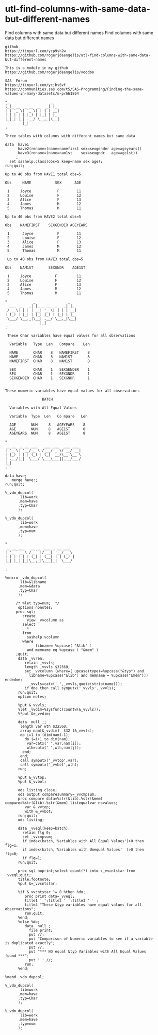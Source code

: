 # utl-find-columns-with-same-data-but-different-names
Find columns with same data but different names 
    Find columns with same data but different names                                                                    
                                                                                                                       
    github                                                                                                             
    https://tinyurl.com/ycp9vh2w                                                                                       
    https://github.com/rogerjdeangelis/utl-find-columns-with-same-data-but-different-names                             
                                                                                                                       
    This is a module in my github                                                                                      
    https://github.com/rogerjdeangelis/voodoo                                                                          
                                                                                                                       
    SAS  Forum                                                                                                         
    https://tinyurl.com/ycjhs6vf                                                                                       
    https://communities.sas.com/t5/SAS-Programming/Finding-the-same-values-in-many-datasets/m-p/661864                 
                                                                                                                       
    *_                   _                                                                                             
    (_)_ __  _ __  _   _| |_                                                                                           
    | | '_ \| '_ \| | | | __|                                                                                          
    | | | | | |_) | |_| | |_                                                                                           
    |_|_| |_| .__/ \__,_|\__|                                                                                          
            |_|                                                                                                        
    ;                                                                                                                  
                                                                                                                       
    Three tables with columns with different names but same data                                                       
                                                                                                                       
    data  have1                                                                                                        
          have2(rename=(name=namefirst sex=sexgender age=ageyears))                                                    
          have3(rename=(name=nam1st    sex=sexgndr   age=age1st))                                                      
         ;                                                                                                             
      set sashelp.class(obs=5 keep=name sex age);                                                                      
    run;quit;                                                                                                          
                                                                                                                       
    Up to 40 obs from HAVE1 total obs=5                                                                                
                                                                                                                       
    Obs     NAME           SEX      AGE                                                                                
                                                                                                                       
     1     Joyce            F        11                                                                                
     2     Louise           F        12                                                                                
     3     Alice            F        13                                                                                
     4     James            M        12                                                                                
     5     Thomas           M        11                                                                                
                                                                                                                       
    Up to 40 obs from HAVE2 total obs=5                                                                                
                                                                                                                       
    Obs    NAMEFIRST    SEXGENDER AGEYEARS                                                                             
                                                                                                                       
     1      Joyce           F        11                                                                                
     2      Louise          F        12                                                                                
     3      Alice           F        13                                                                                
     4      James           M        12                                                                                
     5      Thomas          M        11                                                                                
                                                                                                                       
     Up to 40 obs from HAVE3 total obs=5                                                                               
                                                                                                                       
    Obs    NAM1ST       SEXGNDR    AGE1ST                                                                              
                                                                                                                       
     1     Joyce           F         11                                                                                
     2     Louise          F         12                                                                                
     3     Alice           F         13                                                                                
     4     James           M         12                                                                                
     5     Thomas          M         11                                                                                
                                                                                                                       
    *            _               _                                                                                     
      ___  _   _| |_ _ __  _   _| |_                                                                                   
     / _ \| | | | __| '_ \| | | | __|                                                                                  
    | (_) | |_| | |_| |_) | |_| | |_                                                                                   
     \___/ \__,_|\__| .__/ \__,_|\__|                                                                                  
                    |_|                                                                                                
    ;                                                                                                                  
                                                                                                                       
     These Char variables have equal values for all observations                                                       
                                                                                                                       
      Variable   Type  Len   Compare    Len                                                                            
                                                                                                                       
      NAME       CHAR    8   NAMEFIRST    8                                                                            
      NAME       CHAR    8   NAM1ST       8                                                                            
      NAMEFIRST  CHAR    8   NAM1ST       8                                                                            
                                                                                                                       
      SEX        CHAR    1   SEXGENDER    1                                                                            
      SEX        CHAR    1   SEXGNDR      1                                                                            
      SEXGENDER  CHAR    1   SEXGNDR      1                                                                            
                                                                                                                       
                                                                                                                       
    These numeric variables have equal values for all observations                                                     
                                                                                                                       
                     BATCH                                                                                             
                                                                                                                       
      Variables with All Equal Values                                                                                  
                                                                                                                       
      Variable  Type  Len   Co mpare   Len                                                                             
                                                                                                                       
      AGE       NUM     8   AGEYEARS    8                                                                              
      AGE       NUM     8   AGE1ST      8                                                                              
      AGEYEARS  NUM     8   AGE1ST      8                                                                              
                                                                                                                       
    *                                                                                                                  
     _ __  _ __ ___   ___ ___  ___ ___                                                                                 
    | '_ \| '__/ _ \ / __/ _ \/ __/ __|                                                                                
    | |_) | | | (_) | (_|  __/\__ \__ \                                                                                
    | .__/|_|  \___/ \___\___||___/___/                                                                                
    |_|                                                                                                                
    ;                                                                                                                  
                                                                                                                       
    data have;                                                                                                         
       merge have:;                                                                                                    
    run;quit;                                                                                                          
                                                                                                                       
    %_vdo_dupcol(                                                                                                      
           lib=work                                                                                                    
          ,mem=have                                                                                                    
          ,typ=Char                                                                                                    
          );                                                                                                           
                                                                                                                       
    %_vdo_dupcol(                                                                                                      
           lib=work                                                                                                    
          ,mem=have                                                                                                    
          ,typ=num                                                                                                     
          );                                                                                                           
                                                                                                                       
    *                                                                                                                  
     _ __ ___   __ _  ___ _ __ ___                                                                                     
    | '_ ` _ \ / _` |/ __| '__/ _ \                                                                                    
    | | | | | | (_| | (__| | | (_) |                                                                                   
    |_| |_| |_|\__,_|\___|_|  \___/                                                                                    
                                                                                                                       
    ;                                                                                                                  
                                                                                                                       
    %macro _vdo_dupcol(                                                                                                
           lib=&libname                                                                                                
          ,mem=&data                                                                                                   
          ,typ=Char                                                                                                    
          );                                                                                                           
                                                                                                                       
         /* %let typ=num;  */                                                                                          
          options nonotes;                                                                                             
         proc sql;                                                                                                     
            create                                                                                                     
              view _vvcolumn as                                                                                        
            select                                                                                                     
              *                                                                                                        
            from                                                                                                       
              sashelp.vcolumn                                                                                          
            where                                                                                                      
                  libname= %upcase( "&lib" )                                                                           
              and memname eq %upcase ( "&mem" )                                                                        
         ;quit;                                                                                                        
          data _vvren;                                                                                                 
             retain _vvvls;                                                                                            
             length _vvvls $32560;                                                                                     
             set _vvcolumn (where=( upcase(type)=%upcase("&typ") and                                                   
               libname=%upcase("&lib") and memname = %upcase("&mem"))) end=dne;                                        
               _vvvls=catx(' ',_vvvls,quote(strip(name)));                                                             
             if dne then call symputx('_vvvls',_vvvls);                                                                
          run;quit;                                                                                                    
          option notes;                                                                                                
                                                                                                                       
          %put &_vvvls;                                                                                                
          %let _vvdim=%sysfunc(countw(&_vvvls));                                                                       
          %*put &=_vvdim;                                                                                              
                                                                                                                       
          data _null_;;                                                                                                
           length var wth $32560;                                                                                      
           array nam[&_vvdim]  $32 (&_vvvls);                                                                          
           do i=1 to (dim(nam)-1);                                                                                     
             do j=i+1 to dim(nam);                                                                                     
              var=catx(' ',var,nam[i]);                                                                                
              wth=catx(' ',wth,nam[j]);                                                                                
            end;                                                                                                       
           end;                                                                                                        
           call symputx('_vvtop',var);                                                                                 
           call symputx('_vvbot',wth);                                                                                 
          run;                                                                                                         
                                                                                                                       
          %put &_vvtop;                                                                                                
          %put &_vvbot;                                                                                                
                                                                                                                       
          ods listing close;                                                                                           
          ods output comparesummary=_vvcmpsum;                                                                         
          proc compare data=%str(&lib).%str(&mem) compare=%str(&lib).%str(&mem) listequalvar novalues;                 
             var &_vvtop;                                                                                              
             with &_vvbot;                                                                                             
          run;quit;                                                                                                    
          ods listing;                                                                                                 
                                                                                                                       
          data _vveql(keep=batch);                                                                                     
            retain flg 0;                                                                                              
            set _vvcmpsum;                                                                                             
            if index(batch,'Variables with All Equal Values')>0 then flg=1;                                            
            if index(batch,'Variables with Unequal Values'  )>0 then flg=0;                                            
            if flg=1;                                                                                                  
          run;quit;                                                                                                    
                                                                                                                       
          proc sql noprint;select count(*) into :_vvcntstar from _vveql;quit;                                          
          title;footnote;                                                                                              
          %put &=_vvcntstar;                                                                                           
                                                                                                                       
          %if &_vvcntstar ^= 0 %then %do;                                                                              
             proc print data=_vveql;                                                                                   
             title1 ' ';title2 ' ';title3 ' ' ;                                                                        
             title4 "These &typ variables have equal values for all observations";                                     
             run;quit;                                                                                                 
          %end;                                                                                                        
          %else %do;                                                                                                   
             data _null_;                                                                                              
               file print;                                                                                             
               put //;                                                                                                 
               put "Comparison of Numeric variables to see if a variable is duplicated exactly";                       
               put //;                                                                                                 
               put "*** NO equal &typ Variables with All Equal Values found ***";                                      
               put ' ' //;                                                                                             
             run;                                                                                                      
          %end;                                                                                                        
                                                                                                                       
    %mend _vdo_dupcol;                                                                                                 
                                                                                                                       
    %_vdo_dupcol(                                                                                                      
           lib=work                                                                                                    
          ,mem=have                                                                                                    
          ,typ=Char                                                                                                    
          );                                                                                                           
                                                                                                                       
    %_vdo_dupcol(                                                                                                      
           lib=work                                                                                                    
          ,mem=have                                                                                                    
          ,typ=num                                                                                                     
          );                                                                                                           
                                                                                                                       
                                                                                                                       
